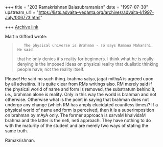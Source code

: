 +++
title = "203 Ramakrishnan Balasubramanian"
date = "1997-07-30"
upstream_url = "https://lists.advaita-vedanta.org/archives/advaita-l/1997-July/006773.html"

+++
[Archive link](https://lists.advaita-vedanta.org/archives/advaita-l/1997-July/006773.html)

Martin Gifford  wrote:

>        The physical universe is Brahman - so says Ramana Maharshi. He said
>that he only denies it's reality for beginners. I think what he is really
>denying is the imposed ideas on physical reality that dualistic thinking
>people have; not the reality itself.

Please! He said no such thing. brahma satya, jagat mithyA is agreed upon
by all advaitins. It is quite clear from RMs writings also. RM merely
said if the physical world of name and form is removed, the substratum
behind it, i.e., brahman alone is reality. Only in this way the world is
brahman and not otherwise. Otherwise what is the point in saying that
brahman does not undergo any change (which RM has amply elucidated
countless times)? If a physical world of name and form is perceived,
then it is a superimposition on brahman by mAyA only. The former
approach is sarvaM khalvidaM brahma and the latter is the neti, neti
approach. They have nothing to do with the maturity of the student and
are merely two ways of stating the same truth.

Ramakrishnan.

